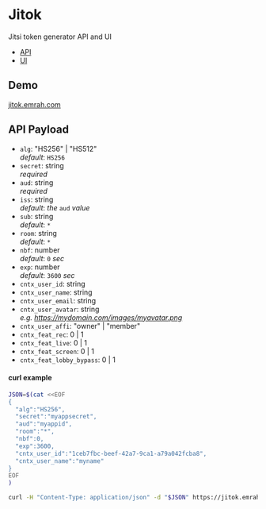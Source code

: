 # Jitok

Jitsi token generator API and UI

- [API](/api)
- [UI](/ui)

## Demo

[jitok.emrah.com](https://jitok.emrah.com/)

## API Payload

- `alg`: "HS256" | "HS512"
  \
  _default_: `HS256`
- `secret`: string
  \
  _required_
- `aud`: string
  \
  _required_
- `iss`: string
  \
  _default_: _the_ `aud` _value_
- `sub`: string
  \
  _default_: `*`
- `room`: string
  \
  _default_: `*`
- `nbf`: number
  \
  _default_: `0` _sec_
- `exp`: number
  \
  _default_: `3600` _sec_
- `cntx_user_id`: string
- `cntx_user_name`: string
- `cntx_user_email`: string
- `cntx_user_avatar`: string
  \
  _e.g. https://mydomain.com/images/myavatar.png_
- `cntx_user_affi`: "owner" | "member"
- `cntx_feat_rec`: 0 | 1
- `cntx_feat_live`: 0 | 1
- `cntx_feat_screen`: 0 | 1
- `cntx_feat_lobby_bypass`: 0 | 1

#### curl example

```bash
JSON=$(cat <<EOF
{
  "alg":"HS256",
  "secret":"myappsecret",
  "aud":"myappid",
  "room":"*",
  "nbf":0,
  "exp":3600,
  "cntx_user_id":"1ceb7fbc-beef-42a7-9ca1-a79a042fcba8",
  "cntx_user_name":"myname"
}
EOF
)

curl -H "Content-Type: application/json" -d "$JSON" https://jitok.emrah.com/api
```

